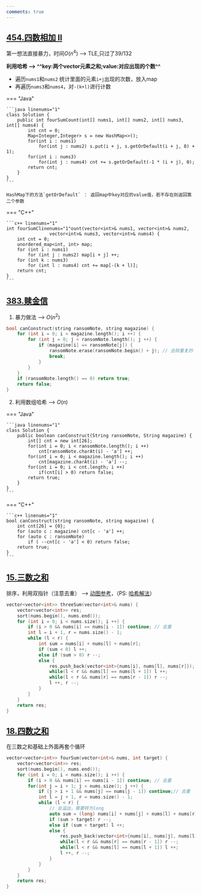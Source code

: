 ```yaml
---
comments: true
---
```


## [454.四数相加 II](https://leetcode.cn/problems/4sum-ii/description/)

第一想法直接暴力，时间$O(n^4)$ --> TLE,只过了39/132

**利用哈希 --> ^^key:两个vector元素之和;value:对应出现的个数^^**

- 遍历`nums1`和`nums2` 统计里面的元素`i+j`出现的次数，放入map
- 再遍历`nums3`和`nums4`，对`-(k+l)`进行计数

=== "Java"

    ```java linenums="1"
    class Solution {
        public int fourSumCount(int[] nums1, int[] nums2, int[] nums3, int[] nums4) {
            int cnt = 0;
            Map<Integer,Integer> s = new HashMap<>();
            for(int i : nums1)
                for(int j : nums2) s.put(i + j, s.getOrDefault(i + j, 0) + 1);
            for(int i : nums3)
                for(int j : nums4) cnt += s.getOrDefault(-1 * (i + j), 0);
            return cnt;
        }
    }
    ```
    
    HashMap下的方法`getOrDefault` ： 返回map中key对应的value值，若不存在则返回第二个参数


=== "C++"

    ```c++ linenums="1"
    int fourSumClinenums="1"ount(vector<int>& nums1, vector<int>& nums2, 
                    vector<int>& nums3, vector<int>& nums4) {
        int cnt = 0;
        unordered_map<int, int> map;
        for (int i : nums1) 
            for (int j : nums2) map[i + j] ++;
        for (int k : nums3) 
            for (int l : nums4) cnt += map[-(k + l)];
        return cnt;
    }
    ```

## [383.赎金信](https://leetcode.cn/problems/ransom-note/)

1. 暴力做法 --> $O(n^2)$
```c++ linenums="1"
bool canConstruct(string ransomNote, string magazine) {
    for (int i = 0; i < magazine.length(); i ++) {
        for (int j = 0; j < ransomNote.length(); j ++) {
            if (magazine[i] == ransomNote[j]) {
                ransomNote.erase(ransomNote.begin() + j); // 去除重复的
                break;
            }
        }
    }
    if (ransomNote.length() == 0) return true;
    return false;
}
```
2. 利用数组哈希 --> $O(n)$

=== "Java" 

    ```java linenums="1"
    class Solution {
        public boolean canConstruct(String ransomNote, String magazine) {
            int[] cnt = new int[26];
            for(int i = 0; i < ransomNote.length(); i ++) 
                cnt[ransomNote.charAt(i) - 'a'] ++;
            for(int i = 0; i < magazine.length(); i ++) 
                cnt[magazine.charAt(i) - 'a'] --;
            for(int i = 0; i < cnt.length; i ++)
                if(cnt[i] > 0) return false;
            return true;
        }
    }
    ```

=== "C++"

    ```c++ linenums="1"
    bool canConstruct(string ransomNote, string magazine) {
        int cnt[26] = {0};
        for (auto c : magazine) cnt[c - 'a'] ++;
        for (auto c : ransomNote)
            if ( --cnt[c - 'a'] < 0) return false;
        return true;
    }
    ```

## [15.三数之和](https://leetcode.cn/problems/3sum/)

排序，利用双指针（注意去重） --> [动图参考](https://code-thinking.cdn.bcebos.com/gifs/15.%E4%B8%89%E6%95%B0%E4%B9%8B%E5%92%8C.gif)，（PS: [哈希解法](https://programmercarl.com/0015.%E4%B8%89%E6%95%B0%E4%B9%8B%E5%92%8C.html#%E6%80%9D%E8%B7%AF:~:text=%23-,%E5%93%88%E5%B8%8C%E8%A7%A3%E6%B3%95,-%E4%B8%A4%E5%B1%82for)）
```c++ linenums="1" hl_lines="12"
vector<vector<int>> threeSum(vector<int>& nums) {
    vector<vector<int>> res;
    sort(nums.begin(), nums.end());
    for (int i = 0; i < nums.size(); i ++) {
        if (i > 0 && nums[i] == nums[i - 1]) continue; // 去重
        int l = i + 1, r = nums.size() - 1;
        while (l < r) {
            int sum = nums[i] + nums[l] + nums[r];
            if (sum < 0) l ++;
            else if (sum > 0) r --;
            else {
                res.push_back(vector<int>{nums[i], nums[l], nums[r]});
                while(l < r && nums[l] == nums[l + 1]) l ++;
                while(l < r && nums[r] == nums[r - 1]) r --;
                l ++, r --; 
            }
        }
    }
    return res;
}
```
## [18.四数之和](https://leetcode.cn/problems/4sum/)

在三数之和基础上外面再套个循环
```c++ linenums="1" hl_lines="11"
vector<vector<int>> fourSum(vector<int>& nums, int target) {
    vector<vector<int>> res;
    sort(nums.begin(), nums.end());
    for (int i = 0; i < nums.size(); i ++) {
        if (i > 0 && nums[i] == nums[i - 1]) continue; // 去重
        for(int j = i + 1; j < nums.size(); j ++) {
            if (j > i + 1 && nums[j] == nums[j - 1]) continue;// 去重
            int l = j + 1, r = nums.size() - 1;
            while (l < r) {
                // 会溢出，需要转为long 
                auto sum = (long) nums[i] + nums[j] + nums[l] + nums[r];
                if (sum > target) r --;
                else if (sum < target) l ++;
                else {
                    res.push_back(vector<int>{nums[i], nums[j], nums[l], nums[r]});
                    while(l < r && nums[r] == nums[r - 1]) r --;
                    while(l < r && nums[l] == nums[l + 1]) l ++;
                    l ++, r --;
                }
            }
        }
    }
    return res;
}
```
